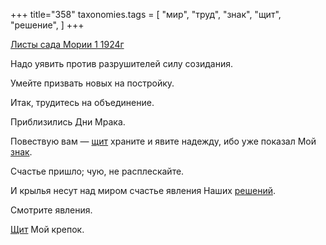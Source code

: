 +++
title="358"
taxonomies.tags = [
 "мир",
 "труд",
 "знак",
 "щит",
 "решение",
]
+++

[Листы сада Мории 1 1924г](/agni/1924)

Надо уявить против разрушителей силу созидания.   

Умейте призвать новых на постройку.   

Итак, трудитесь на объединение.   

Приблизились Дни Мрака.   

Повествую вам — [щит](/tags/щит) храните и явите надежду, ибо уже показал Мой [знак](/tags/знак).   

Счастье пришло; чую, не расплескайте.   

И крылья несут над миром счастье явления Наших [решений](/tags/решение).   

Смотрите явления.   

[Щит](/tags/щит) Мой крепок.   

